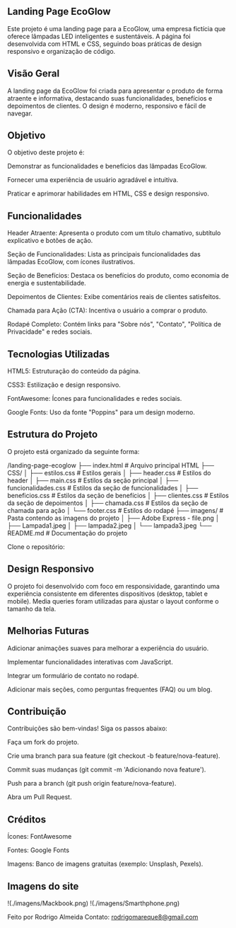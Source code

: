 ## Landing Page EcoGlow

Este projeto é uma landing page para a EcoGlow, uma empresa fictícia que oferece lâmpadas LED inteligentes e sustentáveis. A página foi desenvolvida com HTML e CSS, seguindo boas práticas de design responsivo e organização de código.

## Visão Geral
A landing page da EcoGlow foi criada para apresentar o produto de forma atraente e informativa, destacando suas funcionalidades, benefícios e depoimentos de clientes. O design é moderno, responsivo e fácil de navegar.

## Objetivo
O objetivo deste projeto é:

Demonstrar as funcionalidades e benefícios das lâmpadas EcoGlow.

Fornecer uma experiência de usuário agradável e intuitiva.

Praticar e aprimorar habilidades em HTML, CSS e design responsivo.

## Funcionalidades
Header Atraente: Apresenta o produto com um título chamativo, subtítulo explicativo e botões de ação.

Seção de Funcionalidades: Lista as principais funcionalidades das lâmpadas EcoGlow, com ícones ilustrativos.

Seção de Benefícios: Destaca os benefícios do produto, como economia de energia e sustentabilidade.

Depoimentos de Clientes: Exibe comentários reais de clientes satisfeitos.

Chamada para Ação (CTA): Incentiva o usuário a comprar o produto.

Rodapé Completo: Contém links para "Sobre nós", "Contato", "Política de Privacidade" e redes sociais.

## Tecnologias Utilizadas
HTML5: Estruturação do conteúdo da página.

CSS3: Estilização e design responsivo.

FontAwesome: Ícones para funcionalidades e redes sociais.

Google Fonts: Uso da fonte "Poppins" para um design moderno.

## Estrutura do Projeto
O projeto está organizado da seguinte forma:

/landing-page-ecoglow
├── index.html # Arquivo principal HTML
├── CSS/
│ ├── estilos.css # Estilos gerais
│ ├── header.css # Estilos do header
│ ├── main.css # Estilos da seção principal
│ ├── funcionalidades.css # Estilos da seção de funcionalidades
│ ├── beneficios.css # Estilos da seção de benefícios
│ ├── clientes.css # Estilos da seção de depoimentos
│ ├── chamada.css # Estilos da seção de chamada para ação
│ └── footer.css # Estilos do rodapé
├── imagens/ # Pasta contendo as imagens do projeto
│ ├── Adobe Express - file.png
│ ├── Lampada1.jpeg
│ ├── lampada2.jpeg
│ └── lampada3.jpeg
└── README.md # Documentação do projeto

Clone o repositório:

## Design Responsivo
O projeto foi desenvolvido com foco em responsividade, garantindo uma experiência consistente em diferentes dispositivos (desktop, tablet e mobile). Media queries foram utilizadas para ajustar o layout conforme o tamanho da tela.

## Melhorias Futuras
Adicionar animações suaves para melhorar a experiência do usuário.

Implementar funcionalidades interativas com JavaScript.

Integrar um formulário de contato no rodapé.

Adicionar mais seções, como perguntas frequentes (FAQ) ou um blog.

## Contribuição
Contribuições são bem-vindas! Siga os passos abaixo:

Faça um fork do projeto.

Crie uma branch para sua feature (git checkout -b feature/nova-feature).

Commit suas mudanças (git commit -m 'Adicionando nova feature').

Push para a branch (git push origin feature/nova-feature).

Abra um Pull Request.

## Créditos
Ícones: FontAwesome

Fontes: Google Fonts

Imagens: Banco de imagens gratuitas (exemplo: Unsplash, Pexels).


## Imagens do site

!(./imagens/Mackbook.png)
!(./imagens/Smarthphone.png)


Feito por Rodrigo Almeida
Contato: rodrigomareque8@gmail.com
